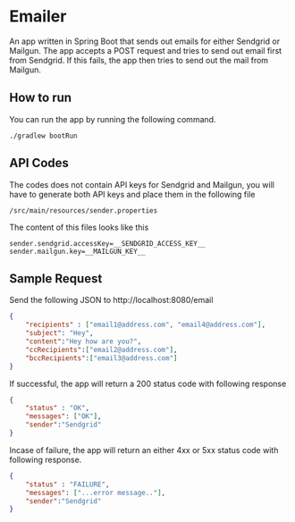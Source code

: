 # Emailer
An app written in Spring Boot that sends out emails for either Sendgrid or Mailgun. The app accepts a POST request and tries to send out email first from Sendgrid. If this fails, the app then tries to send out the mail from Mailgun.

## How to run
You can run the app by running the following command.
```
./gradlew bootRun
```

## API Codes
The codes does not contain API keys for Sendgrid and Mailgun, you will have to generate both API keys and place them in the following file

```
/src/main/resources/sender.properties
```

The content of this files looks like this

```
sender.sendgrid.accessKey=__SENDGRID_ACCESS_KEY__
sender.mailgun.key=__MAILGUN_KEY__
```

## Sample Request
Send the following JSON to http://localhost:8080/email

```json
{
	"recipients" : ["email1@address.com", "email4@address.com"],
	"subject": "Hey",
	"content":"Hey how are you?",
	"ccRecipients":["email2@address.com"],
	"bccRecipients":["email3@address.com"]
}
```

If successful, the app will return a 200 status code with following response
```json
{
	"status" : "OK",
	"messages": ["OK"],
	"sender":"Sendgrid"
}
```

Incase of failure, the app will return an either 4xx or 5xx status code with following response.

```json
{
	"status" : "FAILURE",
	"messages": ["...error message.."],
	"sender":"Sendgrid"
}
```